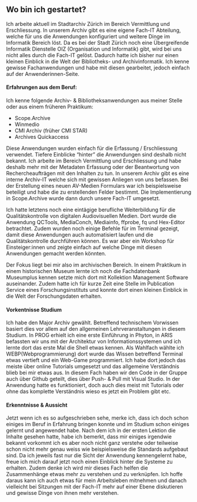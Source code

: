 ## Wo bin ich gestartet?

Ich arbeite aktuell im Stadtarchiv Zürich im Bereich Vermittlung und Erschliessung. In unserem Archiv gibt es eine eigene Fach-IT Abteilung, welche für uns die Anwendungen konfiguriert und weitere Dinge im Informatik Bereich löst. Da es bei der Stadt Zürich noch eine Übergreifende Informatik Dienstelle OIZ (Organisation und Informatik) gibt, wird bei uns nicht alles durch die Fach-IT gelöst. Dadurch hatte ich bisher nur einen kleinen Einblick in die Welt der Bibliotheks- und Archivinformatik. Ich kenne gewisse Fachanwendungen und habe mit diesen gearbeitet, jedoch einfach auf der Anwenderinnen-Seite.

#### Erfahrungen aus dem Beruf:

Ich kenne folgende Archiv- & Bibliotheksanwendungen aus meiner Stelle oder aus einem früheren Praktikum:
- Scope.Archive
- Winmedio
- CMI Archiv (früher CMI STAR)
- Archives Quickaccess

Diese Anwendungen wurden einfach für die Erfassung / Erschliessung verwendet. Tiefere Einblicke “hinter” die Anwendungen sind deshalb nicht bekannt. Ich arbeite im Bereich Vermittlung und Erschliessung und habe deshalb mehr mit der Metadaten Erfassung oder der Beantwortung von Rechercheaufträgen mit den Inhalten zu tun. In unserem Archiv gibt es eine interne Archiv-IT welche sich mit gewissen Anliegen von uns befassen. Bei der Erstellung eines neuen AV-Medien Formulars war ich beispielsweise beteiligt und habe die zu erstellenden Felder bestimmt. Die Implementierung in Scope.Archive wurde dann durch unsere Fach-IT umgesetzt.  

Ich hatte letztens noch eine eintägige berufliche Weiterbildung für die Qualitätskontrolle von digitalen Audiovisuellen Medien. Dort wurde die Anwendung QCTools, MediaConch, Mediainfo, ffprobe, fq und Hex-Editor betrachtet. Zudem wurden noch einige Befehle für im Terminal gezeigt, damit diese Anwendungen auch automatisiert laufen und die Qualitätskontrolle durchführen können. Es war aber ein Workshop für Einsteiger:innen und zeigte einfach auf welche Dinge mit diesen Anwendungen gemacht werden könnten.  

Der Fokus liegt bei mir also im archivischen Bereich. In einem Praktikum in einem historischen Museum lernte ich noch die Fachdatenbank Museumplus kennen setzte mich dort mit Kollektion Management Software auseinander. Zudem hatte ich für kurze Zeit eine Stelle im Publication Service eines Forschungsinstituts und konnte dort einen kleinen Einblick in die Welt der Forschungsdaten erhalten.


#### Vorkentnisse Studium

Ich habe den Major Archiv gewählt. Betreffend technischem Vorwissen basiert dies vor allem auf den allgemeinen Lehrveranstaltungen in diesem Studium. In PROG erhielt ich eine erste Einführung in Phyton, in ARIS befassten wir uns mit der Architektur von Informationssystemen und ich lernte dort das erste Mal die Shell etwas kennen. Als Wahlfach wählte ich WEBP(Webprogrammierung) dort wurde das Wissen betreffend Terminal etwas vertieft und ein Web-Game programmiert. Ich habe dort jedoch das meiste über online Tutorials umgesetzt und das allgemeine Verständnis blieb bei mir etwas aus. In diesem Fach haben wir den Code in der Gruppe auch über Github geteilt, dies über Push- & Pull mit Visual Studio. In der Anwendung hatte es funktioniert, doch auch dies meist mit Tutorials oder ohne das komplette Verständnis wieso es jetzt ein Problem gibt etc.

#### Erkenntnisse & Aussicht

Jetzt wenn ich es so aufgeschrieben sehe, merke ich, dass ich doch schon einiges im Beruf in Erfahrung bringen konnte und im Studium schon einiges gelernt und angewendet habe. Nach dem ich in der ersten Lektion die Inhalte gesehen hatte, habe ich bemerkt, dass mir einiges irgendwie bekannt vorkommt ich es aber noch nicht ganz verstehe oder teilweise schon nicht mehr genau weiss wie beispielsweise die Standards aufgebaut sind. Da ich jeweils fast nur die Sicht der Anwendung kennengelernt habe, freue ich mich darauf jetzt noch einen Einblick hinter die Systeme zu erhalten. Zudem denke ich wird mir dieses Fach helfen die Zusammenhänge etwas mehr zu verstehen und zu verknüpfen. Ich hoffe daraus kann ich auch etwas für mein Arbeitsleben mitnehmen und danach vielleicht bei Sitzungen mit der Fach-IT mehr auf einer Ebene diskutieren und gewisse Dinge von ihnen mehr verstehen.
